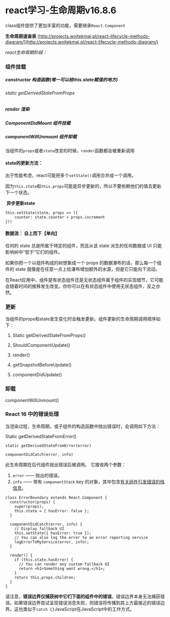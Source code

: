 # react学习-生命周期v16.8.6

class组件提供了更加丰富的功能，需要继承`React.Component`

**生命周期速查表** [http://projects.wojtekmaj.pl/react-lifecycle-methods-diagram/](http://projects.wojtekmaj.pl/react-lifecycle-methods-diagram/)

*react生命周期阶段：*

### 组件挂载

##### 	constructor 构造函数(唯一可以给this.state赋值的地方)

###### 	static getDerivedStateFromProps 

##### 	render 渲染

##### 	ComponentDidMount 组件挂载

##### 	componentWillUnmount 组件卸载

当组件的`props`或者`state`改变的时候，`render`函数都会被重新调用

#### 	state的更新方法：

出于性能考虑，react可能把多个`setState()`调用合并成一个调用。

因为`this.state`和`this.props`可能是异步更新的，所以不要依赖他们的值去更新下一个状态。

​	**异步更新state**

```react
this.setState(state, props => ({
	counter: state.counter + props.increment
}))
```

#### 	数据流： 自上而下【单向】

任何的 state 总是所属于特定的组件，而且从该 state 派生的任何数据或 UI 只能影响树中“低于”它们的组件。

如果你把一个以组件构成的树想象成一个 props 的数据瀑布的话，那么每一个组件的 state 就像是在任意一点上给瀑布增加额外的水源，但是它只能向下流动。

在React应用中，组件是有状态组件还是无状态组件属于组件的实现细节，它可能会随着时间的推移发生改变。你你可以在有状态组件中使用无状态组件，反之亦然。

### 更新

当组件的props和state发生变化时会触发更新。组件更新的生命周期调用顺序如下：

1. Static  getDerivedStateFromProps()

2. ShouldComponentUpdate()

3. render()

4. getSnapshotBeforeUpdate()

5. componentDidUpdate()

### 卸载

componentWillUnmount()

### React 16 中的错误处理

当渲染过程，生命周期，或子组件的构造函数中抛出错误时，会调用如下方法：

Static  getDerivedStateFromError()

```react
static getDerivedStateFromError(error)
```

```react
componentDidCatch(error, info)
```

此生命周期在后代组件抛出错误后被调用。 它接收两个参数：

1. `error` —— 抛出的错误。
2. `info` —— 带有 `componentStack` key 的对象，其中包含[有关组件引发错误的栈信息](https://zh-hans.reactjs.org/docs/error-boundaries.html#component-stack-traces)。

```react
class ErrorBoundary extends React.Component {
  constructor(props) {
    super(props);
    this.state = { hasError: false };
  }

  componentDidCatch(error, info) {
    // Display fallback UI
    this.setState({ hasError: true });
    // You can also log the error to an error reporting service
    logErrorToMyService(error, info);
  }

  render() {
    if (this.state.hasError) {
      // You can render any custom fallback UI
      return <h1>Something went wrong.</h1>;
    }
    return this.props.children;
  }
}
```

请注意，**错误边界仅捕获树中它们下面的组件中的错误**。错误边界本身无法捕获错误。如果错误边界尝试呈现错误消息失败，则错误将传播到其上方最接近的错误边界。这也类似于`catch {}`JavaScript在JavaScript中的工作方式。